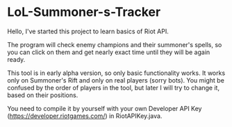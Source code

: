 # LoL-Summoner-s-Tracker

Hello,
I've started this project to learn basics of Riot API.

The program will check enemy champions and their summoner's spells, so you can click on them and get nearly exact time until they will be again ready.

This tool is in early alpha version, so only basic functionality works. It works only on Summoner's Rift and only on real players (sorry bots).
You might be confused by the order of players in the tool, but later I will try to change it, based on their positions.

You need to compile it by yourself with your own Developer API Key (https://developer.riotgames.com/) in RiotAPIKey.java.
